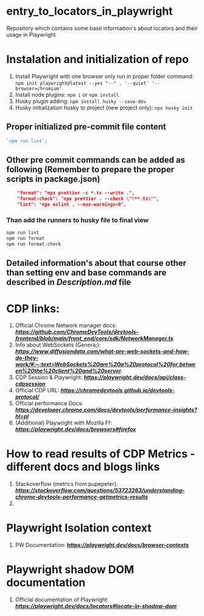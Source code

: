 # entry_to_locators_in_playwright

Repository which contains some base information's about locators and their usage in Playwright

# Instalation and initialization of repo

1. Install Playwright with one browser only run in proper folder command: `npm init playwright@latest --yes "--" . '--quiet' '--browser=chromium'`
2. Install node plugins: `npm i` or `npm install`
3. Husky plugin adding: `npm install husky --save-dev`
4. Husky initialization husky to project (new project only): `npx husky init`

## Proper initialized pre-commit file content

```typescript
`npm run lint`;
```

## Other pre commit commands can be added as following (Remember to prepare the proper scripts in package.json)

```json
    "format": "npx prettier -c *.ts --write .",
    "format:check": "npx prettier . --check \"!**.ts\"",
    "lint": "npx eslint . --max-warnings=0",
```

### Than add the runners to husky file to final view

```typescript
npm run lint
npm run format
npm run format:check
```

## Detailed information's about that course other than setting env and base commands are described in _Description.md_ file

# CDP links:

1. Official Chrome Network manager docs: ***https://github.com/ChromeDevTools/devtools-frontend/blob/main/front_end/core/sdk/NetworkManager.ts***
2. Info about WebSockets (Genera;): ***https://www.diffusiondata.com/what-are-web-sockets-and-how-do-they-work/#:~:text=WebSockets%20are%20a%20protocol%20for,between%20the%20client%20and%20server.***
3. CDP Session & Playwright: ***https://playwright.dev/docs/api/class-cdpsession***
4. Official CDP URL: ***https://chromedevtools.github.io/devtools-protocol/***
5. Official performance Docs: ***https://developer.chrome.com/docs/devtools/performance-insights?hl=pl***
6. (Additional) Playwright with Mozilla Ff: ***https://playwright.dev/docs/browsers#firefox***

# How to read results of CDP Metrics - different docs and blogs links

1. Stackoverflow (metrics from pupepeter): ***https://stackoverflow.com/questions/53723263/understanding-chrome-devtools-performance-getmetrics-results***
2.

# Playwright Isolation context

1. PW Documentation: ***https://playwright.dev/docs/browser-contexts***
# Playwright shadow DOM documentation
1. Official documentation of Playwright: ***https://playwright.dev/docs/locators#locate-in-shadow-dom***
